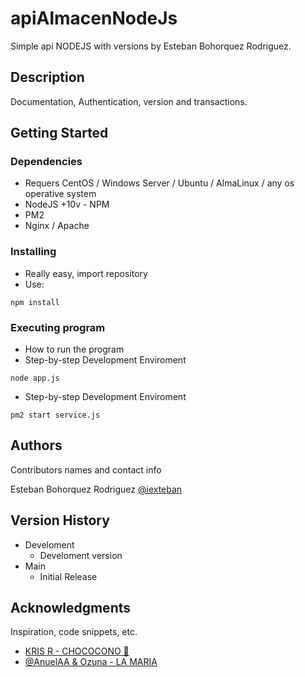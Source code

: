 # apiAlmacenNodeJs
Simple api NODEJS with versions by Esteban Bohorquez Rodriguez.

## Description
Documentation, Authentication, version and transactions.

## Getting Started

### Dependencies

* Requers CentOS / Windows Server / Ubuntu / AlmaLinux / any os operative system
* NodeJS +10v - NPM
* PM2
* Nginx / Apache

### Installing

* Really easy, import repository
* Use:
```
npm install
```

### Executing program

* How to run the program
* Step-by-step Development Enviroment
```
node app.js
```
* Step-by-step Development Enviroment
```
pm2 start service.js
```

## Authors

Contributors names and contact info

Esteban Bohorquez Rodriguez
[@iexteban](https://instagram.com/iexteban)

## Version History

* Develoment
    * Develoment version
* Main
    * Initial Release

## Acknowledgments

Inspiration, code snippets, etc.
* [KRIS R - CHOCOCONO 🫠](https://youtu.be/TS_boqTq3rY?si=zC1JTu7y1YSkZhYM)
* [​‪@AnuelAA‬ & Ozuna - LA MARIA](https://www.youtube.com/watch?v=n8qBlFUJJgU)

